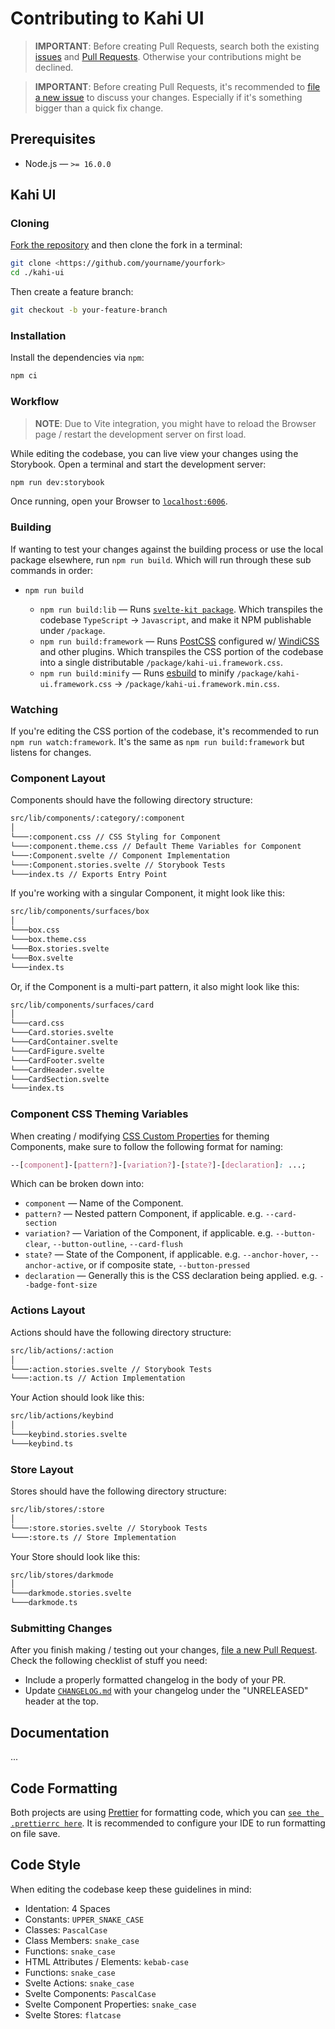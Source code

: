 # Contributing to Kahi UI

> **IMPORTANT**: Before creating Pull Requests, search both the existing [issues](https://github.com/novacbn/kahi-ui/issues) and [Pull Requests](https://github.com/novacbn/kahi-ui/pulls). Otherwise your contributions might be declined.

> **IMPORTANT**: Before creating Pull Requests, it's recommended to [file a new issue](https://github.com/novacbn/kahi-ui/issues/new/choose) to discuss your changes. Especially if it's something bigger than a quick fix change.

## Prerequisites

-   Node.js — `>= 16.0.0`

## Kahi UI

### Cloning

[Fork the repository](https://github.com/novacbn/kahi-ui/fork) and then clone the fork in a terminal:

```bash
git clone <https://github.com/yourname/yourfork>
cd ./kahi-ui
```

Then create a feature branch:

```bash
git checkout -b your-feature-branch
```

### Installation

Install the dependencies via `npm`:

```bash
npm ci
```

### Workflow

> **NOTE**: Due to Vite integration, you might have to reload the Browser page / restart the development server on first load.

While editing the codebase, you can live view your changes using the Storybook. Open a terminal and start the development server:

```bash
npm run dev:storybook
```

Once running, open your Browser to [`localhost:6006`](http://localhost:6006).

### Building

If wanting to test your changes against the building process or use the local package elsewhere, run `npm run build`. Which will run through these sub commands in order:

-   `npm run build`

    -   `npm run build:lib` — Runs [`svelte-kit package`](https://kit.svelte.dev/docs#command-line-interface-svelte-kit-package). Which transpiles the codebase `TypeScript` -> `Javascript`, and make it NPM publishable under `/package`.
    -   `npm run build:framework` — Runs [PostCSS](https://github.com/postcss/postcss) configured w/ [WindiCSS](https://github.com/windicss/windicss) and other plugins. Which transpiles the CSS portion of the codebase into a single distributable `/package/kahi-ui.framework.css`.
    -   `npm run build:minify` — Runs [esbuild](https://github.com/evanw/esbuild) to minify `/package/kahi-ui.framework.css` -> `/package/kahi-ui.framework.min.css`.

### Watching

If you're editing the CSS portion of the codebase, it's recommended to run `npm run watch:framework`. It's the same as `npm run build:framework` but listens for changes.

### Component Layout

Components should have the following directory structure:

```bash
src/lib/components/:category/:component
│
└───:component.css // CSS Styling for Component
└───:component.theme.css // Default Theme Variables for Component
└───:Component.svelte // Component Implementation
└───:Component.stories.svelte // Storybook Tests
└───index.ts // Exports Entry Point
```

If you're working with a singular Component, it might look like this:

```bash
src/lib/components/surfaces/box
│
└───box.css
└───box.theme.css
└───Box.stories.svelte
└───Box.svelte
└───index.ts
```

Or, if the Component is a multi-part pattern, it also might look like this:

```bash
src/lib/components/surfaces/card
│
└───card.css
└───Card.stories.svelte
└───CardContainer.svelte
└───CardFigure.svelte
└───CardFooter.svelte
└───CardHeader.svelte
└───CardSection.svelte
└───index.ts
```

### Component CSS Theming Variables

When creating / modifying [CSS Custom Properties](https://developer.mozilla.org/en-US/docs/Web/CSS/--*) for theming Components, make sure to follow the following format for naming:

```css
--[component]-[pattern?]-[variation?]-[state?]-[declaration]: ...;
```

Which can be broken down into:

-   `component` — Name of the Component.
-   `pattern?` — Nested pattern Component, if applicable. e.g. `--card-section`
-   `variation?` — Variation of the Component, if applicable. e.g. `--button-clear`, `--button-outline`, `--card-flush`
-   `state?` — State of the Component, if applicable. e.g. `--anchor-hover`, `--anchor-active`, or if composite state, `--button-pressed`
-   `declaration` — Generally this is the CSS declaration being applied. e.g. `--badge-font-size`

### Actions Layout

Actions should have the following directory structure:

```bash
src/lib/actions/:action
│
└───:action.stories.svelte // Storybook Tests
└───:action.ts // Action Implementation
```

Your Action should look like this:

```bash
src/lib/actions/keybind
│
└───keybind.stories.svelte
└───keybind.ts
```

### Store Layout

Stores should have the following directory structure:

```bash
src/lib/stores/:store
│
└───:store.stories.svelte // Storybook Tests
└───:store.ts // Store Implementation
```

Your Store should look like this:

```bash
src/lib/stores/darkmode
│
└───darkmode.stories.svelte
└───darkmode.ts
```

### Submitting Changes

After you finish making / testing out your changes, [file a new Pull Request](https://github.com/novacbn/kahi-ui/compare). Check the following checklist of stuff you need:

-   Include a properly formatted changelog in the body of your PR.
-   Update [`CHANGELOG.md`](./CHANGELOG.md) with your changelog under the "UNRELEASED" header at the top.

## Documentation

...

## Code Formatting

Both projects are using [Prettier](https://prettier.io/) for formatting code, which you can [`see the .prettierrc here`](./.prettierrc). It is recommended to configure your IDE to run formatting on file save.

## Code Style

When editing the codebase keep these guidelines in mind:

-   Identation: 4 Spaces
-   Constants: `UPPER_SNAKE_CASE`
-   Classes: `PascalCase`
-   Class Members: `snake_case`
-   Functions: `snake_case`
-   HTML Attributes / Elements: `kebab-case`
-   Functions: `snake_case`
-   Svelte Actions: `snake_case`
-   Svelte Components: `PascalCase`
-   Svelte Component Properties: `snake_case`
-   Svelte Stores: `flatcase`
